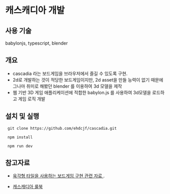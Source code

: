 # 캐스캐디아 개발

## 사용 기술
babylonjs, typescript, blender

## 개요
 - cascadia 라는 보드게임을 브라우저에서 즐길 수 있도록 구현.
 - 2d로 개발하는 것이 적당한 보드게임이지만, 2d asset을 만들 능력이 없기 때문에 그나마 취미로 해봤던 blender 를 이용하여 3d 모델을 제작
 - 웹 기반 3D 게임 애플리케이션에 적합한 babylon.js 를 사용하여 3d모델을 로드하고 게임 로직 개발


## 설치 및 실행
```
 git clone https://github.com/ehdcjf/cascadia.git

 npm install

 npm run dev
```


## 참고자료

- [육각형 타일을 사용하는 보드게임 구현 관련 자료 ](https://www.redblobgames.com/grids/hexagons/).

- [캐스캐디아 룰북](https://www.alderac.com/wp-content/uploads/2021/08/Cascadia-Rules.pdf)

  

